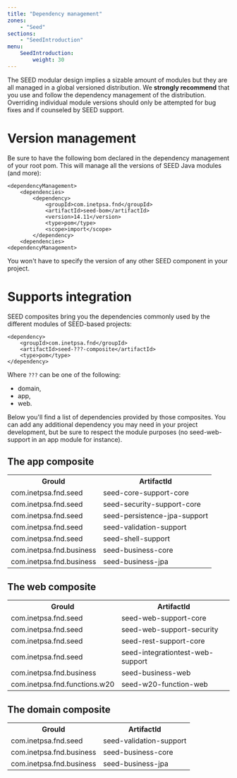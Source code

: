 ```yaml
---
title: "Dependency management"
zones:
    - "Seed"
sections:
    - "SeedIntroduction"
menu:
    SeedIntroduction:
        weight: 30
---
```


The SEED modular design implies a sizable amount of modules but they are all managed in a global versioned distribution.
We **strongly recommend** that you use and follow the dependency management of the distribution. Overriding individual
module versions should only be attempted for bug fixes and if counseled by SEED support.

# Version management

Be sure to have the following bom declared in the dependency management of your root
pom. This will manage all the versions of SEED Java modules (and more):

    <dependencyManagement>
        <dependencies>
            <dependency>
                <groupId>com.inetpsa.fnd</groupId>
                <artifactId>seed-bom</artifactId>
                <version>14.11</version>
                <type>pom</type>
                <scope>import</scope>
            </dependency>
        <dependencies>
    <dependencyManagement>

You won't have to specify the version of any other SEED component in your project.

# Supports integration

SEED composites bring you the dependencies commonly used by the different modules of SEED-based projects:

    <dependency>
	    <groupId>com.inetpsa.fnd</groupId>
		<artifactId>seed-???-composite</artifactId>
		<type>pom</type>
	</dependency>

Where `???` can be one of the following:

- domain,
- app,
- web.

Below you'll find a list of dependencies provided by those composites. You can add any additional dependency you may need
in your project development, but be sure to respect the module purposes (no seed-web-support in an app module for instance).

## The app composite

<table class="table table-bordered table-striped">
<tr><th>GrouId</th><th>ArtifactId</th></tr>
<tr><td>com.inetpsa.fnd.seed</td><td>seed-core-support-core</td></tr>
<tr><td>com.inetpsa.fnd.seed</td><td>seed-security-support-core</td></tr>
<tr><td>com.inetpsa.fnd.seed</td><td>seed-persistence-jpa-support</td></tr>
<tr><td>com.inetpsa.fnd.seed</td><td>seed-validation-support</td></tr>
<tr><td>com.inetpsa.fnd.seed</td><td>seed-shell-support</td></tr>
<tr><td>com.inetpsa.fnd.business</td><td>seed-business-core</td></tr>
<tr><td>com.inetpsa.fnd.business</td><td>seed-business-jpa</td></tr>
</table>

## The web composite

<table class="table table-bordered table-striped">
<tr><th>GrouId</th><th>ArtifactId</th></tr>
<tr><td>com.inetpsa.fnd.seed</td><td>seed-web-support-core</td></tr>
<tr><td>com.inetpsa.fnd.seed</td><td>seed-web-support-security</td></tr>
<tr><td>com.inetpsa.fnd.seed</td><td>seed-rest-support-core</td></tr>
<tr><td>com.inetpsa.fnd.seed</td><td>seed-integrationtest-web-support</td></tr>
<tr><td>com.inetpsa.fnd.business</td><td>seed-business-web</td></tr>
<tr><td>com.inetpsa.fnd.functions.w20</td><td>seed-w20-function-web</td></tr>
</table>

## The domain composite

<table class="table table-bordered table-striped">
<tr><th>GrouId</th><th>ArtifactId</th></tr>
<tr><td>com.inetpsa.fnd.seed</td><td>seed-validation-support</td></tr>
<tr><td>com.inetpsa.fnd.business</td><td>seed-business-core</td></tr>
<tr><td>com.inetpsa.fnd.business</td><td>seed-business-jpa</td></tr>
</table>

